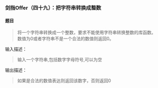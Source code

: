 ### 剑指Offer（四十九）：把字符串转换成整数

#### 题目
> 将一个字符串转换成一个整数，要求不能使用字符串转换整数的库函数。 数值为0或者字符串不是一个合法的数值则返回0。

输入描述：

> 输入一个字符串,包括数字字母符号,可以为空

输出描述：

> 如果是合法的数值表达则返回该数字，否则返回0

